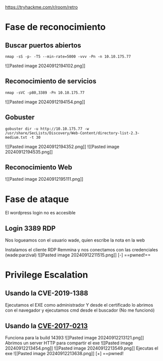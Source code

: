 https://tryhackme.com/r/room/retro
# Fase de reconocimiento
## Buscar puertos abiertos
```
nmap -sS -p- -T5 --min-rate=5000 -vvv -Pn -n 10.10.175.77
```
![[Pasted image 20240912194102.png]]
## Reconocimiento de servicios
```
nmap -sVC -p80,3389 -Pn 10.10.175.77
```
![[Pasted image 20240912194154.png]]
## Gobuster
```
gobuster dir -u http://10.10.175.77 -w /usr/share/SecLists/Discovery/Web-Content/directory-list-2.3-medium.txt -t 30
```
![[Pasted image 20240912194352.png]]
![[Pasted image 20240912194535.png]]

## Reconocimiento Web
![[Pasted image 20240912195111.png]]

# Fase de ataque
El wordpress login no es accesible

## Login 3389 RDP
Nos logueamos con el usuario wade, quien escribe la nota en la web

Instalamos el cliente RDP Remmina y nos conectamos con las credenciales (wade:parzival)
![[Pasted image 20240912211515.png]]
[-] ==pwned!==
# Privilege Escalation
## Usando la CVE-2019-1388
Ejecutamos el EXE como administrador
Y desde el certificado lo abrimos con el navegador y ejecutamos cmd desde el buscador
(No me funcionó)

## Usando la [CVE-2017-0213](https://github.com/SecWiki/windows-kernel-exploits/blob/master/CVE-2017-0213/CVE-2017-0213_x64.zip)
Funciona para la build 14393
![[Pasted image 20240912213121.png]]
Abrimos un server HTTP para compartir el exe
![[Pasted image 20240912213454.png]]
![[Pasted image 20240912213549.png]]
Ejecutas el exe
![[Pasted image 20240912213638.png]]
[+] ==pwned!
